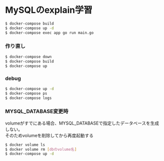 # MySQLのexplain学習

``` sh
$ docker-compose build
$ docker-compose up -d
$ docker-compose exec app go run main.go
```

### 作り直し
``` sh
$ docker-compose down
$ docker-compose build
$ docker-compose up
```

### debug
``` sh
$ docker-compose up -d
$ docker-compose ps
$ docker-compose logs
```

### MYSQL_DATABASE変更時
volumeがすでにある場合、MYSQL_DATABASEで指定したデータベースを生成しない。  
そのためvolumeを削除してから再度起動する

``` sh
$ docker volume ls
$ docker volume rm [dbのvolume名]
$ docker-compose up -d
```
